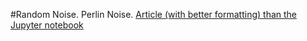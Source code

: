 #Random Noise. Perlin Noise.
[Article (with better formatting) than the Jupyter notebook](https://www.vitoshacademy.com/noise-random-noise-perlin-noise-with-jupyter-notebook/)
